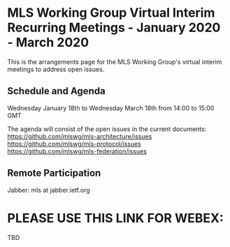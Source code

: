 # MLS Working Group Virtual Interim Recurring Meetings - January 2020 - March 2020

This is the arrangements page for the MLS Working Group's virtual interim meetings to address open issues.

## Schedule and Agenda

Wednesday January 18th to Wednesday March 18th from 14:00 to 15:00 GMT

The agenda will consist of the open issues in the current documents:
https://github.com/mlswg/mls-architecture/issues
https://github.com/mlswg/mls-protocol/issues
https://github.com/mlswg/mls-federation/issues

## Remote Participation

Jabber: mls at jabber.ietf.org

# PLEASE USE THIS LINK FOR WEBEX:

TBD
